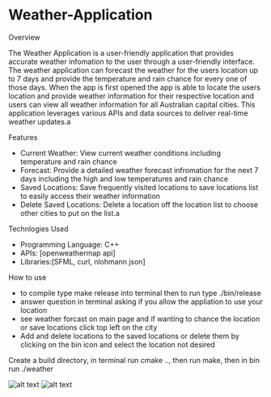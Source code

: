 # Weather-Application

Overview

The Weather Application is a user-friendly application that provides accurate weather infomation to the user through a user-friendly interface. The weather application 
can forecast the weather for the users location up to 7 days and provide the temperature and rain chance for every one of those days. When the app is first opened the app is able to locate the users location and provide weather information for their respective location and users can view all weather information for all Australian capital cities. This application leverages various APIs and data sources to deliver real-time weather updates.a


Features
- Current Weather: View current weather conditions including temperature and rain chance
- Forecast: Provide a detailed weather forecast infromation for the next 7 days including the high and low temperatures and rain chance
- Saved Locations: Save frequently visited locations to save locations list to easily access their weather information
- Delete Saved Locations: Delete a location off the location list to choose other cities to put on the list.a

Technlogies Used
- Programming Language: C++
- APIs: [openweathermap api]
- Libraries:[SFML, curl, nlohmann json]

How to use
- to compile type make release into terminal then to run type ./bin/release
- answer question in terminal asking if you allow the appliation to use your location
- see weather forcast on main page and if wanting to chance the location or save locations click top left on the city
- Add and delete locations to the saved locations or delete them by clicking on the bin icon and select the location not desired


Create a build directory, in terminal run cmake .., then run make, then in bin run ./weather

![alt text](https://github.com/liamblaschka/Weather-Application/blob/images/user_location.png)
![alt text](https://github.com/liamblaschka/Weather-Application/blob/images/select_location.png)

